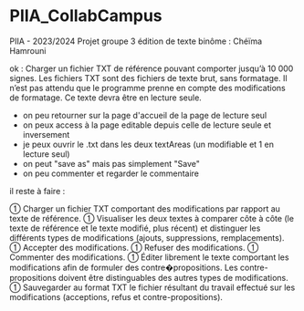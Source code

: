 # PIIA_CollabCampus
PIIA - 2023/2024 Projet groupe 3 édition de texte binôme : Chéïma Hamrouni

ok : Charger un fichier TXT de référence pouvant comporter jusqu’à 10 000 signes. Les
fichiers TXT sont des fichiers de texte brut, sans formatage. Il n’est pas attendu que le
programme prenne en compte des modifications de formatage. Ce texte devra être en
lecture seule.

- on peu retourner sur la page d'accueil de la page de lecture seul
- on peux access à la page editable depuis celle de lecture seule et inversement
- je peux ouvrir le .txt dans les deux textAreas (un modifiable et 1 en lecture seul)
- on peut "save as" mais pas simplement "Save"
- on peu commenter et regarder le commentaire

il reste à faire :

 Charger un fichier TXT comportant des modifications par rapport au texte de référence.
 Visualiser les deux textes à comparer côte à côte (le texte de référence et le texte modifié, plus récent) et distinguer les différents types de modifications (ajouts, suppressions, remplacements).
 Accepter des modifications.
 Refuser des modifications.
 Commenter des modifications.
 Éditer librement le texte comportant les modifications afin de formuler des contre�propositions. Les contre-propositions doivent être distinguables des autres types de
modifications.
 Sauvegarder au format TXT le fichier résultant du travail effectué sur les modifications
(acceptions, refus et contre-propositions).
